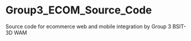 # Group3_ECOM_Source_Code
Source code for ecommerce  web and mobile integration by Group 3 BSIT-3D WAM
